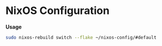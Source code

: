# NixOS Configuration

**Usage**
```bash
sudo nixos-rebuild switch --flake ~/nixos-config/#default
```